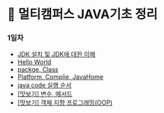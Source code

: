 # 📌 멀티캠퍼스 JAVA기초 정리
### 1일차 
- <a href="https://github.com/dev-ku/Java/blob/main/MultiCampus_Java/1%EC%9D%BC%EC%B0%A8/01.%20JDK%20%EC%84%A4%EC%B9%98%20%EB%B0%8F%20JDK%EC%97%90%20%EB%8C%80%ED%95%9C%20%EC%9D%B4%ED%95%B4.md">JDK 설치 및 JDK에 대한 이해</a>
- <a href="https://github.com/dev-ku/Java/blob/main/MultiCampus_Java/1%EC%9D%BC%EC%B0%A8/02.%20Hello%20World.md">Hello World</a>
- <a href="https://github.com/dev-ku/Java/blob/main/MultiCampus_Java/1%EC%9D%BC%EC%B0%A8/03.%20package%20Class.md">packge, Class</a>
- <a href="https://github.com/dev-ku/Java/blob/main/MultiCampus_Java/1%EC%9D%BC%EC%B0%A8/04.%20Platform%20Complie(%E2%AD%90%EF%B8%8F)%20JavaHome(%E2%AD%90%EF%B8%8F)%20.md">Platform, Complie, JavaHome</a>
- <a href="https://github.com/dev-ku/Java/blob/main/MultiCampus_Java/1%EC%9D%BC%EC%B0%A8/05.%20java%20code%20%EC%8B%A4%ED%96%89%20%EC%88%9C%EC%84%9C%20.md">java code 실행 순서</a>
- <a href="https://github.com/dev-ku/Java/blob/main/MultiCampus_Java/1%EC%9D%BC%EC%B0%A8/06.%20%5B%EB%A7%9B%EB%B3%B4%EA%B8%B0%5D%20%EB%B3%80%EC%88%98%20%EB%A9%94%EC%84%9C%EB%93%9C.md">[맛보기] 변수, 메서드</a>
- <a href="https://github.com/dev-ku/Java/blob/main/MultiCampus_Java/1%EC%9D%BC%EC%B0%A8/07.%20%5B%EB%A7%9B%EB%B3%B4%EA%B8%B0%5D%20%EA%B0%9D%EC%B2%B4%20%EC%A7%80%ED%96%A5%20%ED%94%84%EB%A1%9C%EA%B7%B8%EB%9E%98%EB%B0%8D(OOP).md">[맛보기] 객체 지향 프로그래밍(OOP)</a>